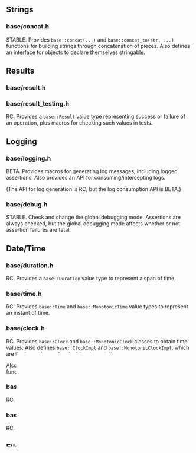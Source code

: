 ## Strings

### base/concat.h

STABLE.  Provides `base::concat(...)` and `base::concat_to(str, ...)`
functions for building strings through concatenation of pieces.  Also defines
an interface for objects to declare themselves stringable.

## Results

### base/result.h
### base/result_testing.h

RC.  Provides a `base::Result` value type representing success or failure of
an operation, plus macros for checking such values in tests.

## Logging

### base/logging.h

BETA.  Provides macros for generating log messages, including logged
assertions.  Also provides an API for consuming/intercepting logs.

(The API for log generation is RC, but the log consumption API is BETA.)

### base/debug.h

STABLE.  Check and change the global debugging mode.  Assertions are always
checked, but the global debugging mode affects whether or not assertion
failures are fatal.

## Date/Time

### base/duration.h

RC.  Provides a `base::Duration` value type to represent a span of time.

### base/time.h

RC.  Provides `base::Time` and `base::MonotonicTime` value types to represent
an instant of time.

### base/clock.h

RC.  Provides `base::Clock` and `base::MonotonicClock` classes to obtain time
values.  Also defines `base::ClockImpl` and `base::MonotonicClockImpl`, which
are the base classes for clock implementations.

Also provides `base::now()` and `base::monotonic_now()` convenience functions
for accessing the system clock.

### base/clockfake.h

RC.  Provides `base::FakeClock` and `base::FakeMonotonicClock` for testing.

### base/stopwatch.h

RC.  Provides a `base::Stopwatch` class for measuring spans of elapsed time.

## Files

### base/fd.h

RC.  Provides `base::FDHolder` (a wrapper for file descriptors) and `base::FD`
(a smart pointer for `base::FDHolder`).  Wrapping a file descriptor ensures
that it gets closed when no longer in use, and also protects against the
recycling of file descriptor numbers.

## Miscellaneous

### base/backport.h

STABLE.  Provides backports of C++14 and/or C++17 features.

Currently provides `base::backport::integer_sequence`,
`base::backport::make_integer_sequence`, `base::backport::index_sequence`, and
`base::backport::make_index_sequence` (for indexing tuples).

### base/cleanup.h

STABLE.  RAII class to run code upon leaving a scope.

Quick example:

    static int foo = 0;
    ++foo;
    auto cleanup = base::cleanup([&] { --foo; });

### base/mutex.h

RC.  Mutexes, locks, and other concurrency tools.

### base/token.h

STABLE.  `base::token_t` value type representing a unique opaque token.

Quick example:

    base::token_t token1 = base::next_token();
    base::token_t token2 = base::next_token();
    CHECK_EQ(token1, token1);           // tokens are comparable
    CHECK_NE(token1, token2);           // tokens are distinct from each other
    CHECK_NE(token1, base::token_t());  // default is distinct from any other
    CHECK_NE(token2, base::token_t());
    auto hash = std::hash<base::token_t>()(token1);  // tokens are hashable

